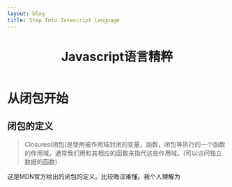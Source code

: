 ```yaml
---
layout: blog
title: Step Into Javascript Language 
---
```


<header>
<h1>Javascript语言精粹</h1>
</header>


# 从闭包开始

## 闭包的定义

> Closures(闭包)是使用被作用域封闭的变量，函数，闭包等执行的一个函数的作用域。通常我们用和其相应的函数来指代这些作用域。(可以访问独立数据的函数)

这是MDN官方给出的闭包的定义。比较晦涩难懂。我个人理解为

